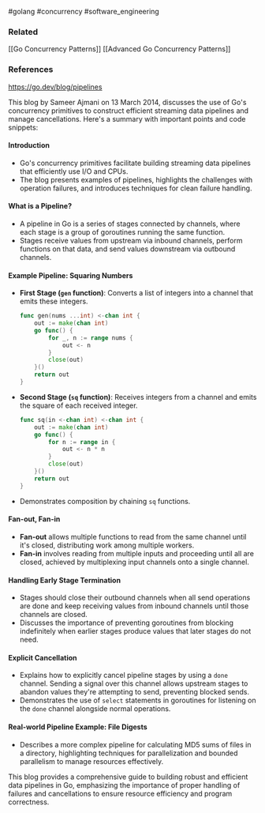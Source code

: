 #golang #concurrency #software_engineering 

### Related
[[Go Concurrency Patterns]]
[[Advanced Go Concurrency Patterns]]
### References
https://go.dev/blog/pipelines

This blog by Sameer Ajmani on 13 March 2014, discusses the use of Go's concurrency primitives to construct efficient streaming data pipelines and manage cancellations. Here's a summary with important points and code snippets:

#### Introduction
- Go's concurrency primitives facilitate building streaming data pipelines that efficiently use I/O and CPUs.
- The blog presents examples of pipelines, highlights the challenges with operation failures, and introduces techniques for clean failure handling.

#### What is a Pipeline?
- A pipeline in Go is a series of stages connected by channels, where each stage is a group of goroutines running the same function.
- Stages receive values from upstream via inbound channels, perform functions on that data, and send values downstream via outbound channels.

#### Example Pipeline: Squaring Numbers
- **First Stage (`gen` function)**: Converts a list of integers into a channel that emits these integers.
  ```go
  func gen(nums ...int) <-chan int {
      out := make(chan int)
      go func() {
          for _, n := range nums {
              out <- n
          }
          close(out)
      }()
      return out
  }
  ```
- **Second Stage (`sq` function)**: Receives integers from a channel and emits the square of each received integer.
  ```go
  func sq(in <-chan int) <-chan int {
      out := make(chan int)
      go func() {
          for n := range in {
              out <- n * n
          }
          close(out)
      }()
      return out
  }
  ```
- Demonstrates composition by chaining `sq` functions.

#### Fan-out, Fan-in
- **Fan-out** allows multiple functions to read from the same channel until it's closed, distributing work among multiple workers.
- **Fan-in** involves reading from multiple inputs and proceeding until all are closed, achieved by multiplexing input channels onto a single channel.

#### Handling Early Stage Termination
- Stages should close their outbound channels when all send operations are done and keep receiving values from inbound channels until those channels are closed.
- Discusses the importance of preventing goroutines from blocking indefinitely when earlier stages produce values that later stages do not need.

#### Explicit Cancellation
- Explains how to explicitly cancel pipeline stages by using a `done` channel. Sending a signal over this channel allows upstream stages to abandon values they're attempting to send, preventing blocked sends.
- Demonstrates the use of `select` statements in goroutines for listening on the `done` channel alongside normal operations.

#### Real-world Pipeline Example: File Digests
- Describes a more complex pipeline for calculating MD5 sums of files in a directory, highlighting techniques for parallelization and bounded parallelism to manage resources effectively.

This blog provides a comprehensive guide to building robust and efficient data pipelines in Go, emphasizing the importance of proper handling of failures and cancellations to ensure resource efficiency and program correctness.